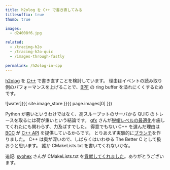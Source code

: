 ```yaml
---
title: h2olog を C++ で書き直してみる
titlesuffix: true
thumb: true

images:
  - d24008f6.jpg

related:
  - /tracing-h2o
  - /tracing-h2o-quic
  - /images-through-fastly

permalink: /h2olog-in-cpp
---
```


[h2olog](https://github.com/toru/h2olog) を [C++](https://ja.wikipedia.org/wiki/C%2B%2B) で書き直すことを検討しています。
理由はイベントの読み取り側のパフォーマンスを上げることで、[BPF](https://www.kernel.org/doc/html/latest/bpf/index.html) の ring buffer を溢れにくくするためです。

![water]({{ site.image_store }}{{ page.images[0] }})

Python が悪いというわけではなく、高スループットのサーバから QUIC のトレースを取るには荷が重いという結論です。
[gfx](https://twitter.com/__gfx__) さんが[脱帽レベルの最適化](https://github.com/toru/h2olog/pull/36)を施してくれたにも関わらず、力及ばすでした。
得意でもない C++ を選んだ理由は [BCC](https://iovisor.github.io/bcc/) が [C++ API](https://github.com/iovisor/bcc/tree/master/src/cc/api) を提供しているからです。
とりあえず実験的に[ブランチ](https://github.com/toru/h2olog/tree/v2)を作りました。
C++ は奥が深いので、しばらくはいわゆる The Better C として扱おうと思います。
誰か CMakeLists.txt を書いてくれないかな。

追記: [syohex](https://twitter.com/syohex) さんが CMakeLists.txt を[貢献してくれました](https://github.com/toru/h2olog/pull/38)。ありがとうございます。
